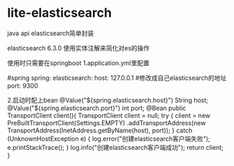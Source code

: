 # lite-elasticsearch
java api elasticsearch简单封装

elasticsearch 6.3.0
使用实体注解来简化对es的操作


使用时只需要在springboot
1.application.yml里配置

#spring
spring:
  elasticsearch:
      host: 127.0.0.1  #修改成自己elasticsearch的地址
      port: 9300

    
2.启动时配上bean
    @Value("${spring.elasticsearch.host}")
    String host;
    @Value("${spring.elasticsearch.port}")
    int port;
    @Bean
    public TransportClient client(){
        TransportClient client = null;
        try {
            client = new PreBuiltTransportClient(Settings.EMPTY)
                    .addTransportAddress(new TransportAddress(InetAddress.getByName(host), port));
        } catch (UnknownHostException e) {
            log.error("创建elasticsearch客户端失败");
            e.printStackTrace();
        }
        log.info("创建elasticsearch客户端成功");
        return client;
    }
    
    
